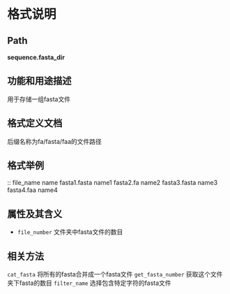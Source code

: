 
格式说明
==========================

Path
-----------

**sequence.fasta_dir**


功能和用途描述
-----------------------------------

用于存储一组fasta文件


格式定义文档
-----------------------------------

后缀名称为fa/fasta/faa的文件路径

格式举例
-----------------------------------

::
 file_name	name
 fasta1.fasta	name1
 fasta2.fa	name2
 fasta3.fasta	name3
 fasta4.faa	name4
                                                                 
属性及其含义
-----------------------------------

* ``file_number``   文件夹中fasta文件的数目

相关方法
-----------------------------------

``cat_fasta``   将所有的fasta合并成一个fasta文件
``get_fasta_number``    获取这个文件夹下fasta的数目
``filter_name``         选择包含特定字符的fasta文件

